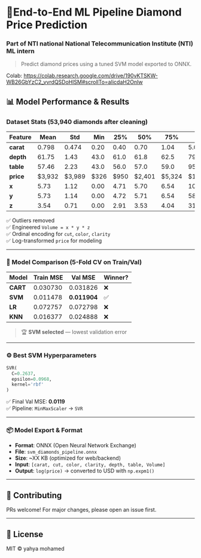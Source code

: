 # 💎End-to-End ML Pipeline Diamond Price Prediction 
### Part of NTI national National Telecommunication Institute (NTI) ML intern
> Predict diamond prices using a tuned SVM model exported to ONNX.

Colab: https://colab.research.google.com/drive/190vKTSKW-WB26GbYzC2_vvrdQSDoHlSM#scrollTo=aIicdaH2OnIw
## 📊 Model Performance & Results

### Dataset Stats (53,940 diamonds after cleaning)

| Feature | Mean | Std | Min | 25% | 50% | 75% | Max |
|---------|------|-----|-----|-----|-----|-----|-----|
| **carat** | 0.798 | 0.474 | 0.20 | 0.40 | 0.70 | 1.04 | 5.01 |
| **depth** | 61.75 | 1.43 | 43.0 | 61.0 | 61.8 | 62.5 | 79.0 |
| **table** | 57.46 | 2.23 | 43.0 | 56.0 | 57.0 | 59.0 | 95.0 |
| **price** | $3,932 | $3,989 | $326 | $950 | $2,401 | $5,324 | $18,823 |
| **x** | 5.73 | 1.12 | 0.00 | 4.71 | 5.70 | 6.54 | 10.74 |
| **y** | 5.73 | 1.14 | 0.00 | 4.72 | 5.71 | 6.54 | 58.90 |
| **z** | 3.54 | 0.71 | 0.00 | 2.91 | 3.53 | 4.04 | 31.80 |

✅ Outliers removed  
✅ Engineered `Volume = x * y * z`  
✅ Ordinal encoding for `cut`, `color`, `clarity`  
✅ Log-transformed `price` for modeling

---

### 🧪 Model Comparison (5-Fold CV on Train/Val)

| Model | Train MSE | Val MSE | Winner? |
|-------|-----------|---------|---------|
| **CART** | 0.030730 | 0.031826 | ❌ |
| **SVM**  | 0.011478 | **0.011904** | ✅ |
| **LR**   | 0.072757 | 0.072798 | ❌ |
| **KNN**  | 0.016377 | 0.024888 | ❌ |

> 🏆 **SVM selected** — lowest validation error

---

### ⚙️ Best SVM Hyperparameters

```python
SVR(
  C=0.2637,
  epsilon=0.0968,
  kernel='rbf'
)
```

✅ Final Val MSE: **0.0119**  
✅ Pipeline: `MinMaxScaler` → `SVR`

---

### 📦 Model Export & Format

- **Format**: ONNX (Open Neural Network Exchange)
- **File**: `svm_diamonds_pipeline.onnx`
- **Size**: ~XX KB (optimized for web/backend)
- **Input**: `[carat, cut, color, clarity, depth, table, Volume]`
- **Output**: `log(price)` → converted to USD with `np.expm1()`

---


## 🤝 Contributing

PRs welcome! For major changes, please open an issue first.

---

## 📄 License

MIT © yahya mohamed



